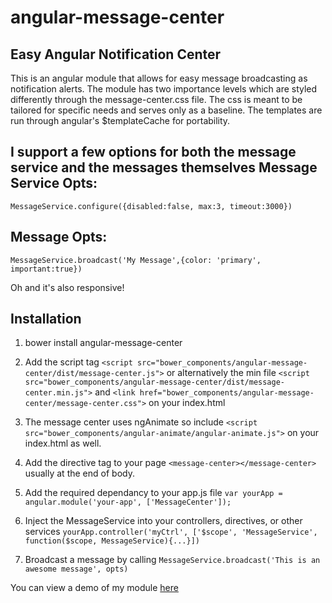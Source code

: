 angular-message-center
======================

Easy Angular Notification Center
---------

This is an angular module that allows for easy message broadcasting as notification alerts. The module has two importance levels which are styled differently through the message-center.css file. The css is meant to be tailored for specific needs and serves only as a baseline. The templates are run through angular's $templateCache for portability.

I support a few options for both the message service and the messages themselves
Message Service Opts:
---------
`MessageService.configure({disabled:false, max:3, timeout:3000})`

Message Opts:
---------
`MessageService.broadcast('My Message',{color: 'primary', important:true})`

Oh and it's also responsive!

Installation
---------

1. bower install angular-message-center

2. Add the script tag `<script src="bower_components/angular-message-center/dist/message-center.js">` or alternatively the min file `<script src="bower_components/angular-message-center/dist/message-center.min.js">` and `<link href="bower_components/angular-message-center/message-center.css">` on your index.html

3. The message center uses ngAnimate so include `<script src="bower_components/angular-animate/angular-animate.js">` on your index.html as well.

4. Add the directive tag to your page `<message-center></message-center>` usually at the end of body.

5. Add the required dependancy to your app.js file `var yourApp = angular.module('your-app', ['MessageCenter']);`

6. Inject the MessageService into your controllers, directives, or other services `yourApp.controller('myCtrl', ['$scope', 'MessageService', function($scope, MessageService){...}])`

7. Broadcast a message by calling `MessageService.broadcast('This is an awesome message', opts)`

You can view a demo of my module [here](http://develementz.com/module)
